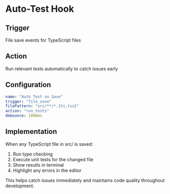 # Auto-Test Hook

## Trigger
File save events for TypeScript files

## Action
Run relevant tests automatically to catch issues early

## Configuration
```yaml
name: "Auto Test on Save"
trigger: "file_save"
filePattern: "src/**/*.{ts,tsx}"
action: "run_tests"
debounce: 1000ms
```

## Implementation
When any TypeScript file in src/ is saved:
1. Run type checking
2. Execute unit tests for the changed file
3. Show results in terminal
4. Highlight any errors in the editor

This helps catch issues immediately and maintains code quality throughout development.